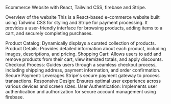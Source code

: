 Ecommerce Website with React, Tailwind CSS, firebase and Stripe.

Overview of the website
This is a React-based e-commerce website built using Tailwind CSS for styling and Stripe for payment processing. It provides a user-friendly interface for browsing products, adding items to a cart, and securely completing purchases.

Product Catalog: Dynamically displays a curated collection of products.
Product Details: Provides detailed information about each product, including images, descriptions, and pricing.
Shopping Cart: Allows users to add and remove products from their cart, view itemized totals, and apply discounts.
Checkout Process: Guides users through a seamless checkout process, including shipping address, payment information, and order confirmation.
Secure Payment: Leverages Stripe's secure payment gateway to process transactions.
Responsive Design: Ensures optimal user experience across various devices and screen sizes.
User Authentication: Implements user authentication and authorization for secure account management using firebase.
